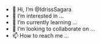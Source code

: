 - 👋 Hi, I’m @IdrissSagara
- 👀 I’m interested in ...
- 🌱 I’m currently learning ...
- 💞️ I’m looking to collaborate on ...
- 📫 How to reach me ...

<!---
IdrissSagara/IdrissSagara is a ✨ special ✨ repository because its `README.md` (this file) appears on your GitHub profile.
You can click the Preview link to take a look at your changes.
--->
